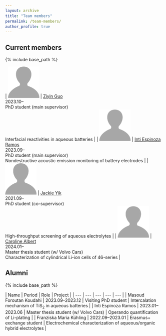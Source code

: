 ```yaml
---
layout: archive
title: "Team members"
permalink: /team-members/
author_profile: true
---
```



## Current members
{% include base_path %}

| <img src="/images/profile1.png" alt="Ziyin" style="height: 100px; width:100px;"/> | [Ziyin Guo](https://www.katalog.uu.se/profile/?id=N23-1204) <br/> 2023.10– <br/>  PhD student (main supervisor) <br/> Interfacial reactivities in aqueous batteries |
| <img src="/images/profile1.png" alt="Inti" style="height: 100px; width:100px;"/> | [Inti Espinoza Ramos](https://www.katalog.uu.se/profile/?id=N22-763) <br/> 2023.09– <br/> PhD student (main supervisor) <br/> Nondestructive acoustic emission monitoring of battery electrodes |
| <img src="/images/profile1.png" alt="Jackie" style="height: 100px; width:100px;"/> | [Jackie Yik](https://www.katalog.uu.se/profile/?id=N21-1121) <br/> 2021.09– <br/>  PhD student (co-supervisor) <br/> High-throughput screening of aqueous electrolytes |
| <img src="/images/profile1.png" alt="Caroline" style="height: 100px; width:100px;"/> | [Caroline Albert](https://www.katalog.uu.se/profile/?id=N22-2331) <br/> 2024.01– <br/>  Master thesis student (w/ Volvo Cars) <br/> Characterization of cylindrical Li-ion cells of 46-series |


## Alumni
{% include base_path %}

<style>
td, th {
   border: none!important;
}
</style>

| Name | Period | Role | Project |
| --- | --- | --- | --- | --- |
| Masoud Foroutan Koudahi  | 2023.09–2023.12 | Visiting PhD student | Intercalation mechanism of TiS<sub>2</sub> in aqueous batteries |
| Inti Espinoza Ramos | 2023.01–2023.06 | Master thesis student (w/ Volvo Cars) | Operando quantification of Li-plating |
| Franziska Maria Kühling | 2022.09–2023.01 | Erasmus+ exchange student | Electrochemical characterization of aqueous/organic hybrid electrolytes |

<!--
{% for post in site.team-members reversed %}
  {% include archive-single.html %}
{% endfor %}
-->

